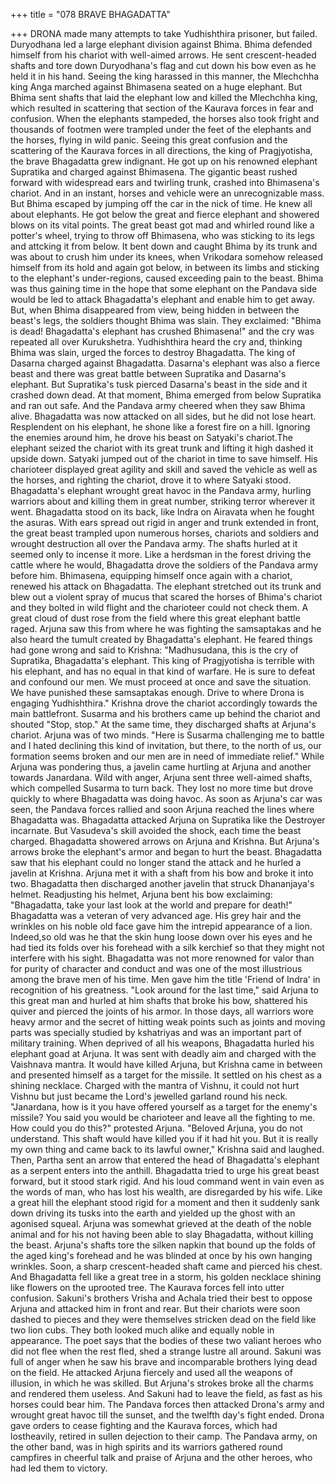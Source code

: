 +++
title = "078 BRAVE BHAGADATTA"

+++
DRONA made many attempts to take
Yudhishthira
prisoner,
but
failed.
Duryodhana led a large elephant division
against Bhima. Bhima defended himself
from his chariot with well-aimed arrows.
He sent crescent-headed shafts and tore
down Duryodhana's flag and cut down his
bow even as he held it in his hand. Seeing
the king harassed in this manner, the
Mlechchha king Anga marched against
Bhimasena seated on a huge elephant.
But Bhima sent shafts that laid the
elephant low and killed the Mlechchha
king, which resulted in scattering that
section of the Kaurava forces in fear and
confusion.
When
the
elephants
stampeded, the horses also took fright and
thousands of footmen were trampled
under the feet of the elephants and the
horses, flying in wild panic.
Seeing this great confusion and the
scattering of the Kaurava forces in all
directions, the king of Pragjyotisha, the
brave Bhagadatta grew indignant.
He got up on his renowned elephant
Supratika and charged against Bhimasena.
The gigantic beast rushed forward with
widespread ears and twirling trunk,
crashed into Bhimasena's chariot. And in
an instant, horses and vehicle were an
unrecognizable mass. But Bhima escaped
by jumping off the car in the nick of time.
He knew all about elephants. He got
below the great and fierce elephant and
showered blows on its vital points. The
great beast got mad and whirled round
like a potter's wheel, trying to throw off
Bhimasena, who was sticking to its legs
and attcking it from below.
It bent down and caught Bhima by its
trunk and was about to crush him under its
knees, when Vrikodara somehow released
himself from its hold and again got below,
in between its limbs and sticking to the
elephant's
under-regions,
caused
exceeding pain to the beast.
Bhima was thus gaining time in the hope
that some elephant on the Pandava side
would be led to attack Bhagadatta's
elephant and enable him to get away.
But, when Bhima disappeared from view,
being hidden in between the beast's legs,
the soldiers thought Bhima was slain.
They exclaimed: "Bhima is dead!
Bhagadatta's
elephant
has
crushed
Bhimasena!" and the cry was repeated all
over Kurukshetra.
Yudhishthira heard the cry and, thinking
Bhima was slain, urged the forces to
destroy Bhagadatta. The king of Dasarna
charged against Bhagadatta. Dasarna's
elephant was also a fierce beast and there
was great battle between Supratika and
Dasarna's elephant.
But Supratika's tusk pierced Dasarna's
beast in the side and it crashed down dead.
At that moment, Bhima emerged from
below Supratika and ran out safe. And the
Pandava army cheered when they saw
Bhima alive.
Bhagadatta was now attacked on all sides,
but he did not lose heart. Resplendent on
his elephant, he shone like a forest fire on
a hill. Ignoring the enemies around him,
he drove his beast on Satyaki's chariot.The elephant seized the chariot with its
great trunk and lifting it high dashed it
upside down. Satyaki jumped out of the
chariot in time to save himself.
His charioteer displayed great agility and
skill and saved the vehicle as well as the
horses, and righting the chariot, drove it to
where Satyaki stood.
Bhagadatta's elephant wrought great
havoc in the Pandava army, hurling
warriors about and killing them in great
number, striking terror wherever it went.
Bhagadatta stood on its back, like Indra
on Airavata when he fought the asuras.
With ears spread out rigid in anger and
trunk extended in front, the great beast
trampled upon numerous horses, chariots
and soldiers and wrought destruction all
over the Pandava army. The shafts hurled
at it seemed only to incense it more.
Like a herdsman in the forest driving the
cattle where he would, Bhagadatta drove
the soldiers of the Pandava army before
him. Bhimasena, equipping himself once
again with a chariot, renewed his attack
on Bhagadatta.
The elephant stretched out its trunk and
blew out a violent spray of mucus that
scared the horses of Bhima's chariot and
they bolted in wild flight and the
charioteer could not check them.
A great cloud of dust rose from the field
where this great elephant battle raged.
Arjuna saw this from where he was
fighting the samsaptakas and he also
heard the tumult created by Bhagadatta's
elephant.
He feared things had gone wrong and said
to Krishna: "Madhusudana, this is the cry
of Supratika, Bhagadatta's elephant. This
king of Pragjyotisha is terrible with his
elephant, and has no equal in that kind of
warfare. He is sure to defeat and confound
our men. We must proceed at once and
save the situation. We have punished
these samsaptakas enough. Drive to where
Drona is engaging Yudhishthira." Krishna
drove the chariot accordingly towards the
main battlefront.
Susarma and his brothers came up behind
the chariot and shouted "Stop, stop." At
the same time, they discharged shafts at
Arjuna's chariot.
Arjuna was of two minds.
"Here is Susarma challenging me to battle
and I hated declining this kind of
invitation, but there, to the north of us, our
formation seems broken and our men are
in need of immediate relief."
While Arjuna was pondering thus, a
javelin came hurtling at Arjuna and
another towards Janardana. Wild with
anger, Arjuna sent three well-aimed
shafts, which compelled Susarma to turn
back.
They lost no more time but drove quickly
to where Bhagadatta was doing havoc. As
soon as Arjuna's car was seen, the
Pandava forces rallied and soon Arjuna
reached the lines where Bhagadatta was.
Bhagadatta attacked Arjuna on Supratika
like the Destroyer incarnate. But
Vasudeva's skill avoided the shock, each
time the beast charged.
Bhagadatta showered arrows on Arjuna
and Krishna. But Arjuna's arrows broke
the elephant's armor and began to hurt the
beast. Bhagadatta saw that his elephant
could no longer stand the attack and he
hurled a javelin at Krishna.
Arjuna met it with a shaft from his bow
and broke it into two. Bhagadatta then
discharged another javelin that struck
Dhananjaya's helmet.
Readjusting his helmet, Arjuna bent his
bow exclaiming: "Bhagadatta, take your
last look at the world and prepare for
death!"
Bhagadatta was a veteran of very
advanced age. His grey hair and the
wrinkles on his noble old face gave him
the intrepid appearance of a lion. Indeed,so old was he that the skin hung loose
down over his eyes and he had tied its
folds over his forehead with a silk
kerchief so that they might not interfere
with his sight.
Bhagadatta was not more renowned for
valor than for purity of character and
conduct and was one of the most
illustrious among the brave men of his
time. Men gave him the title 'Friend of
Indra' in recognition of his greatness.
"Look around for the last time," said
Arjuna to this great man and hurled at him
shafts that broke his bow, shattered his
quiver and pierced the joints of his armor.
In those days, all warriors wore heavy
armor and the secret of hitting weak
points such as joints and moving parts was
specially studied by kshatriyas and was an
important part of military training.
When deprived of all his weapons,
Bhagadatta hurled his elephant goad at
Arjuna. It was sent with deadly aim and
charged with the Vaishnava mantra.
It would have killed Arjuna, but Krishna
came in between and presented himself as
a target for the missile. It settled on his
chest as a shining necklace.
Charged with the mantra of Vishnu, it
could not hurt Vishnu but just became the
Lord's jewelled garland round his neck.
"Janardana, how is it you have offered
yourself as a target for the enemy's
missile? You said you would be charioteer
and leave all the fighting to me. How
could you do this?" protested Arjuna.
"Beloved Arjuna, you do not understand.
This shaft would have killed you if it had
hit you. But it is really my own thing and
came back to its lawful owner," Krishna
said and laughed. Then, Partha sent an
arrow that entered the head of
Bhagadatta's elephant as a serpent enters
into the anthill.
Bhagadatta tried to urge his great beast
forward, but it stood stark rigid. And his
loud command went in vain even as the
words of man, who has lost his wealth, are
disregarded by his wife.
Like a great hill the elephant stood rigid
for a moment and then it suddenly sank
down driving its tusks into the earth and
yielded up the ghost with an agonised
squeal.
Arjuna was somewhat grieved at the death
of the noble animal and for his not having
been able to slay Bhagadatta, without
killing the beast.
Arjuna's shafts tore the silken napkin that
bound up the folds of the aged king's
forehead and he was blinded at once by
his own hanging wrinkles.
Soon, a sharp crescent-headed shaft came
and pierced his chest. And Bhagadatta fell
like a great tree in a storm, his golden
necklace shining like flowers on the
uprooted tree. The Kaurava forces fell into
utter confusion.
Sakuni's brothers Vrisha and Achala tried
their best to oppose Arjuna and attacked
him in front and rear. But their chariots
were soon dashed to pieces and they were
themselves stricken dead on the field like
two lion cubs. They both looked much
alike and equally noble in appearance.
The poet says that the bodies of these two
valiant heroes who did not flee when the
rest fled, shed a strange lustre all around.
Sakuni was full of anger when he saw his
brave and incomparable brothers lying
dead on the field.
He attacked Arjuna fiercely and used all
the weapons of illusion, in which he was
skilled. But Arjuna's strokes broke all the
charms and rendered them useless. And
Sakuni had to leave the field, as fast as his
horses could bear him.
The Pandava forces then attacked Drona's
army and wrought great havoc till the
sunset, and the twelfth day's fight ended.
Drona gave orders to cease fighting and
the Kaurava forces, which had lostheavily, retired in sullen dejection to their
camp.
The Pandava army, on the other band, was
in high spirits and its warriors gathered
round campfires in cheerful talk and
praise of Arjuna and the other heroes, who
had led them to victory.